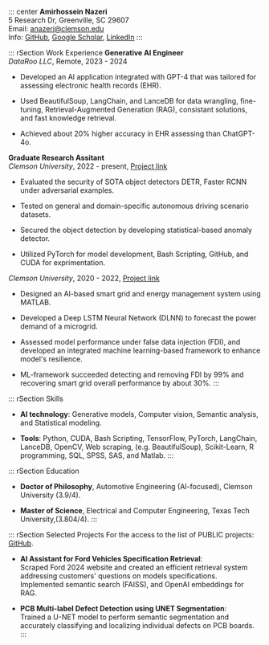::: center
**Amirhossein Nazeri**\
5 Research Dr, Greenville, SC 29607\
Email: <anazeri@clemson.edu>\
Info: [GitHub](https://github.com/amirhnazerii), [Google
Scholar](https://scholar.google.com/citations?user=2V7M53cAAAAJ&hl=en),
[LinkedIn](https://www.linkedin.com/in/amir-h-nazeri/)
:::

::: rSection
Work Experience **Generative AI Engineer**\
*DataRoo LLC*, Remote, 2023 - 2024

-   Developed an AI application integrated with GPT-4 that was tailored
    for assessing electronic health records (EHR).

-   Used BeautifulSoup, LangChain, and LanceDB for data wrangling,
    fine-tuning, Retrieval-Augmented Generation (RAG), consistant
    solutions, and fast knowledge retrieval.

-   Achieved about 20% higher accuracy in EHR assessing than ChatGPT-4o.

**Graduate Research Assitant**\
*Clemson University*, 2022 - present, [Project
link](https://www.upwork.com/freelancers/~011bca7046def271ae?p=1848855747365720064)

-   Evaluated the security of SOTA object detectors DETR, Faster RCNN
    under adversarial examples.

-   Tested on general and domain-specific autonomous driving scenario
    datasets.

-   Secured the object detection by developing statistical-based anomaly
    detector.

-   Utilized PyTorch for model development, Bash Scripting, GitHub, and
    CUDA for exprimentation.

*Clemson University*, 2020 - 2022, [Project
link](https://www.mdpi.com/1996-1073/17/4/868)

-   Designed an AI-based smart grid and energy management system using
    MATLAB.

-   Developed a Deep LSTM Neural Network (DLNN) to forecast the power
    demand of a microgrid.

-   Assessed model performance under false data injection (FDI), and
    developed an integrated machine learning-based framework to enhance
    model's resilience.

-   ML-framework succeeded detecting and removing FDI by 99% and
    recovering smart grid overall performance by about 30%.
:::

::: rSection
Skills

-   **AI technology**: Generative models, Computer vision, Semantic
    analysis, and Statistical modeling.

-   **Tools**: Python, CUDA, Bash Scripting, TensorFlow, PyTorch,
    LangChain, LanceDB, OpenCV, Web scraping, (e.g. BeautifulSoup),
    Scikit-Learn, R programming, SQL, SPSS, SAS, and Matlab.
:::

::: rSection
Education

-   **Doctor of Philosophy**, Automotive Engineering (AI-focused),
    Clemson University (3.9/4).

-   **Master of Science**, Electrical and Computer Engineering, Texas
    Tech University,(3.804/4).
:::

::: rSection
Selected Projects For the access to the list of PUBLIC projects:
[GitHub](https://github.com/amirhnazerii).

-    **AI Assistant for Ford Vehicles Specification Retrieval**:\
    Scraped Ford 2024 website and created an efficient retrieval system
    addressing customers' questions on models specifications.
    Implemented semantic search (FAISS), and OpenAI embeddings for RAG.

-    **PCB Multi-label Defect Detection using UNET Segmentation**:\
    Trained a U-NET model to perform semantic segmentation and
    accurately classifying and localizing individual defects on PCB
    boards.
:::
